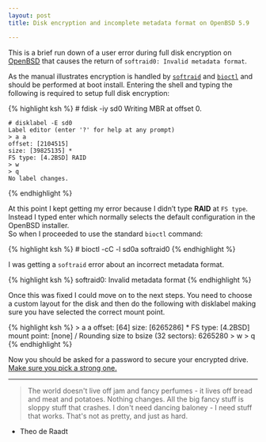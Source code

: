 ```yaml
---
layout: post
title: Disk encryption and incomplete metadata format on OpenBSD 5.9

---
```

This is a brief run down of a user error during full disk encryption on [OpenBSD](https://en.wikipedia.org/wiki/OpenBSD) that 
causes the return of `softraid0: Invalid metadata format`.

As the manual illustrates encryption is handled by [`softraid`](http://man.openbsd.org/softraid) and [`bioctl`](http://man.openbsd.org/OpenBSD-6.0/bioctl.8) and should be performed at boot install. 
Entering the shell and typing the following is required to setup full disk encryption:

{% highlight ksh %}
    # fdisk -iy sd0
    Writing MBR at offset 0.

    # disklabel -E sd0
    Label editor (enter '?' for help at any prompt)
    > a a
    offset: [2104515]
    size: [39825135] *
    FS type: [4.2BSD] RAID
    > w
	> q
    No label changes.
{% endhighlight %}  

At this point I kept getting my error because I didn’t type **RAID** at `FS type`. Instead I typed enter which normally selects the default configuration in the OpenBSD installer.  
So when I proceeded to use the standard `bioctl` command:  

{% highlight ksh %}
    # bioctl -cC -l sd0a softraid0
{% endhighlight %}  

I was getting a `softraid` error about an incorrect metadata format.

{% highlight ksh %}
    softraid0: Invalid metadata format
{% endhighlight %}  

Once this was fixed I could move on to the next steps. You need to choose a custom layout for the disk and then do the following with disklabel making sure you have selected the correct mount point.

{% highlight ksh %}
    > a a
    offset: [64]
    size: [6265286] *
    FS type: [4.2BSD]
    mount point: [none] /
    Rounding size to bsize (32 sectors): 6265280
    > w
    > q
{% endhighlight %}

Now you should be asked for a password to secure your encrypted drive. [Make sure you pick a strong one.](https://www.xkcd.com/936/)  

---

> The world doesn't live off jam and fancy perfumes - it lives off bread and meat and potatoes. 
> Nothing changes. All the big fancy stuff is sloppy stuff that crashes. I don't need dancing 
> baloney - I need stuff that works. That's not as pretty, and just as hard.   
- Theo de Raadt




